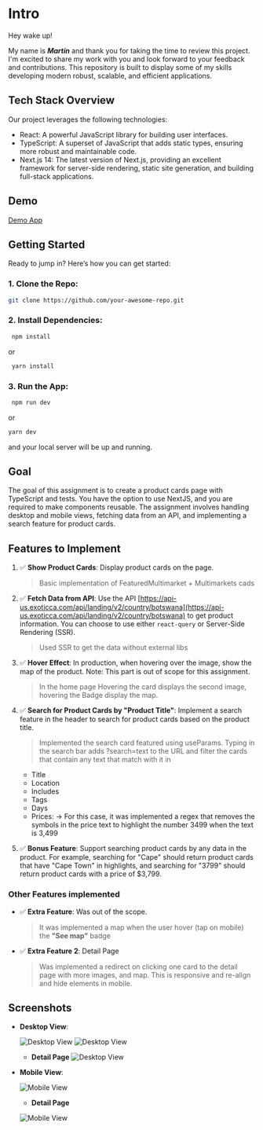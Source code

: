 # Intro

Hey wake up!

My name is ***Martín*** and thank you for taking the time to review this project. I'm excited to share my work with you and look forward to your feedback and contributions. This repository is built to display some of my skills developing modern robust, scalable, and efficient applications.

## Tech Stack Overview

Our project leverages the following technologies:

- React: A powerful JavaScript library for building user interfaces.
- TypeScript: A superset of JavaScript that adds static types, ensuring more robust and maintainable code.
- Next.js 14: The latest version of Next.js, providing an excellent framework for server-side rendering, static site generation, and building full-stack applications.



## Demo

<a href="https://ecommerce-v2-nine.vercel.app" target="_blank">
 Demo App
<a/>

## Getting Started

Ready to jump in? Here’s how you can get started:

### 1. Clone the Repo:
 ```bash
 git clone https://github.com/your-awesome-repo.git
 ```

### 2. Install Dependencies: 

```bash
 npm install
 ``` 
or
  ```bash
   yarn install
   ```

### 3. Run the App:
```bash
 npm run dev
 ``` 
 or 
 ```bash 
 yarn dev
 ``` 
  and your local server will be up and running.


## Goal

The goal of this assignment is to create a product cards page with TypeScript and tests. You have the option to use NextJS, and you are required to make components reusable. The assignment involves handling desktop and mobile views, fetching data from an API, and implementing a search feature for product cards.

## Features to Implement

1. :white_check_mark:  **Show Product Cards**: Display product cards on the page.

    >Basic implementation of FeaturedMultimarket + Multimarkets cads

2. :white_check_mark: **Fetch Data from API**: Use the API [https://api-us.exoticca.com/api/landing/v2/country/botswana](https://api-us.exoticca.com/api/landing/v2/country/botswana) to get product information. You can choose to use either `react-query` or Server-Side Rendering (SSR).

    > Used SSR to get the data without external libs

3. :white_check_mark: **Hover Effect**: In production, when hovering over the image, show the map of the product. Note: This part is out of scope for this assignment. 

    > In the home page Hovering the card displays the second image, hovering the Badge display the map.


4. :white_check_mark: **Search for Product Cards by "Product Title"**: Implement a search feature in the header to search for product cards based on the product title.

    >Implemented the search card featured using useParams. Typing in the search bar adds ?search=text to the URL and filter the cards that contain any text that match with it in
    - Title
    - Location
    - Includes
    - Tags
    - Days
    - Prices: -> For this case, it was implemented a regex that removes the symbols in the price text to highlight the number 3499 when the text is 3,499 




5. :white_check_mark:  **Bonus Feature**: Support searching product cards by any data in the product. For example, searching for "Cape" should return product cards that have "Cape Town" in highlights, and searching for "3799" should return product cards with a price of $3,799.

### Other Features implemented

- :white_check_mark:  **Extra Feature**: Was out of the scope.
    >It was implemented a map when the user hover (tap on mobile) the **"See map"** badge 


- :white_check_mark:  **Extra Feature 2**: Detail Page
    >Was implemented a redirect on clicking one card to the detail page with more images, and map. This is responsive and re-align and hide elements in mobile.


## Screenshots

- **Desktop View**:

  ![Desktop View](/public//desktop1.png)
  ![Desktop View](/public//desktop2.png)
  - **Detail Page**
  ![Desktop View](/public//desktop3.png)

- **Mobile View**:

  ![Mobile View](/public//mobile1.png)
  - **Detail Page**

  ![Mobile View](/public//mobile2.png)